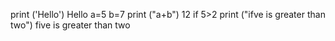 print ('Hello')
Hello
a=5
b=7
print ("a+b")
12
if 5>2
print ("ifve is greater than two")
five is greater than two
